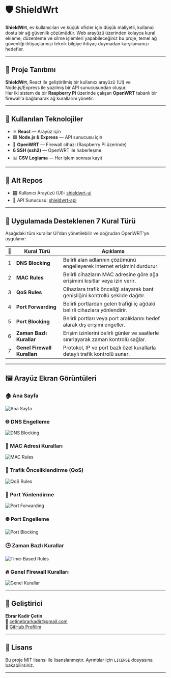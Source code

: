 # 🛡️ ShieldWrt

**ShieldWrt**, ev kullanıcıları ve küçük ofisler için düşük maliyetli, kullanıcı dostu bir ağ güvenlik çözümüdür. Web arayüzü üzerinden kolayca kural ekleme, düzenleme ve silme işlemleri yapabileceğiniz bu proje, temel ağ güvenliği ihtiyaçlarınızı teknik bilgiye ihtiyaç duymadan karşılamanızı hedefler.

---

## 🚀 Proje Tanıtımı

**ShieldWrt**, React ile geliştirilmiş bir kullanıcı arayüzü (UI) ve Node.js/Express ile yazılmış bir API sunucusundan oluşur.  
Her iki sistem de bir **Raspberry Pi** üzerinde çalışan **OpenWRT** tabanlı bir firewall'a bağlanarak ağ kurallarını yönetir.

---

## 🧰 Kullanılan Teknolojiler

- ⚛️ **React** — Arayüz için
- 🟩 **Node.js & Express** — API sunucusu için
- 📡 **OpenWRT** — Firewall cihazı (Raspberry Pi üzerinde)
- 🔒 **SSH (ssh2)** — OpenWRT ile haberleşme
- 📊 **CSV Loglama** — Her işlem sonrası kayıt

---

## 📁 Alt Repos

- 🎛️ Kullanıcı Arayüzü (UI): [shieldwrt-ui](https://github.com/kendi-adresin/shieldwrt-ui)
- 🔧 API Sunucusu: [shieldwrt-api](https://github.com/kendi-adresin/shieldwrt-api)

---

## 🧱 Uygulamada Desteklenen 7 Kural Türü

Aşağıdaki tüm kurallar UI'dan yönetilebilir ve doğrudan OpenWRT'ye uygulanır:

| 🔢 | Kural Türü               | Açıklama                                                                 |
|----|--------------------------|--------------------------------------------------------------------------|
| 1  | **DNS Blocking**         | Belirli alan adlarının çözümünü engelleyerek internet erişimini durdurur. |
| 2  | **MAC Rules**            | Belirli cihazların MAC adresine göre ağa erişimini kısıtlar veya izin verir. |
| 3  | **QoS Rules**            | Cihazlara trafik önceliği atayarak bant genişliğini kontrollü şekilde dağıtır. |
| 4  | **Port Forwarding**      | Belirli portlardan gelen trafiği iç ağdaki belirli cihazlara yönlendirir. |
| 5  | **Port Blocking**        | Belirli portları veya port aralıklarını hedef alarak dış erişimi engeller. |
| 6  | **Zaman Bazlı Kurallar** | Erişim izinlerini belirli günler ve saatlerle sınırlayarak zaman kontrolü sağlar. |
| 7  | **Genel Firewall Kuralları** | Protokol, IP ve port bazlı özel kurallarla detaylı trafik kontrolü sunar. |


---

## 🖼️ Arayüz Ekran Görüntüleri

### 🏠 Ana Sayfa
![Ana Sayfa](screenshots/home.png)

### 🌐 DNS Engelleme
![DNS Blocking](screenshots/dns_blocking.png)

### 📶 MAC Adresi Kuralları
![MAC Rules](screenshots/mac_rules.png)

### 🚦 Trafik Önceliklendirme (QoS)
![QoS Rules](screenshots/qos_rules.png)

### 🔁 Port Yönlendirme
![Port Forwarding](screenshots/port_forwarding.png)

### ⛔ Port Engelleme
![Port Blocking](screenshots/port_blocking.png)

### 🕒 Zaman Bazlı Kurallar
![Time-Based Rules](screenshots/time_rules.png)

### 🔥 Genel Firewall Kuralları
![Genel Kurallar](screenshots/firewall_rules.png)

---

## 👤 Geliştirici

**Ebrar Kadir Çetin**  
📧 cetinebrarkadir@gmail.com  
🔗 [GitHub Profilim](https://github.com/ebrarkadir)

---

## 📜 Lisans

Bu proje MIT lisansı ile lisanslanmıştır. Ayrıntılar için `LICENSE` dosyasına bakabilirsiniz.

---

